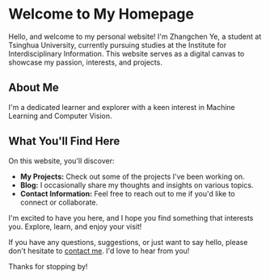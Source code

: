 # Welcome to My Homepage

Hello, and welcome to my personal website! I'm Zhangchen Ye, a student at Tsinghua University, currently pursuing studies at the Institute for Interdisciplinary Information. This website serves as a digital canvas to showcase my passion, interests, and projects.

## About Me

I'm a dedicated learner and explorer with a keen interest in Machine Learning and Computer Vision. 

## What You'll Find Here

On this website, you'll discover:

- **My Projects:** Check out some of the projects I've been working on.
- **Blog:** I occasionally share my thoughts and insights on various topics.
- **Contact Information:** Feel free to reach out to me if you'd like to connect or collaborate.

I'm excited to have you here, and I hope you find something that interests you. Explore, learn, and enjoy your visit!

If you have any questions, suggestions, or just want to say hello, please don't hesitate to [contact me](yezc22@mails.tsinghua.edu.cn). I'd love to hear from you!

Thanks for stopping by!

